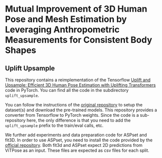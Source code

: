 # Mutual Improvement of 3D Human Pose and Mesh Estimation by Leveraging Anthropometric Measurements for Consistent Body Shapes

## Uplift Upsample
This repository contains a reimplementation
of the Tensorflow [Uplift and Upsample: Efficient 3D Human Pose Estimation with Uplifting Transformers](https://arxiv.org/abs/2210.06110) code in PyTorch. You can find all the code in the subdirectory `uplift_upsample`.

You can follow the instructions of the [original repository](https://github.com/goldbricklemon/uplift-upsample-3dhpe) to setup the dataset(s) and download the pre-trained models. This repository provides a converter from Tensorflow to PyTorch weights. Since the code is a sub-repository here, the only difference is that you need to add the `uplift_upsample` prefix to the train/eval calls, etc.

We further add experiments and data preparation code for ASPset and fit3D. In order to use ASPset, you need to install the code provided by the [official repository](https://github.com/anibali/aspset-510). Both fit3d and ASPset expect 2D predictions from ViTPose as an input. These files are expected as csv files for each split.  